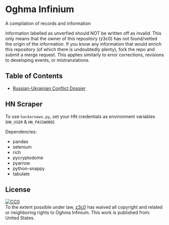 # Oghma Infinium

A compilation of records and information

Information labelled as unverfied should NOT be written off as invalid. This only means that the owner of this repository (z3c0) has not found/vetted the origin of the information. If you know any information that would enrich this repository (of which there is undoubtedly plenty), fork the repo and submit a merge request. This applies similarly to error corrections, revisions to developing events, or mistranslations.

## Table of Contents

- [Russian-Ukrainian Conflict Dossier](global/russia_ukraine.md)

## HN Scraper

To use `hackernews.py`, set your HN credentials as environment variables (`HN_USER` & `HN_PASSWORD`)

Dependencies:

- pandas
- selenium
- rich
- pycryptodome
- pyarrow
- python-snappy
- tabulate

## License

<p xmlns:dct="http://purl.org/dc/terms/" xmlns:vcard="http://www.w3.org/2001/vcard-rdf/3.0#">
  <a rel="license"
     href="http://creativecommons.org/publicdomain/zero/1.0/">
    <img src="http://i.creativecommons.org/p/zero/1.0/88x31.png" style="border-style: none;" alt="CC0" />
  </a>
  <br />
  To the extent possible under law,
  <a rel="dct:publisher"
     href="https://gitlab.com/z3c0/oghma_infinium">
    <span property="dct:title">z3c0</span></a>
  has waived all copyright and related or neighboring rights to
  <span property="dct:title">Oghma Infinium</span>.
This work is published from:
<span property="vcard:Country" datatype="dct:ISO3166"
      content="US" about="https://gitlab.com/z3c0/oghma_infinium">
  United States</span>.
</p>


